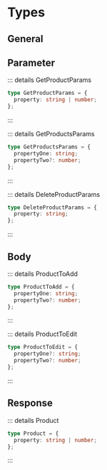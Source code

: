 # Types

## General

## Parameter

::: details GetProductParams

```ts
type GetProductParams = {
  property: string | number;
};
```

:::

::: details GetProductsParams

```ts
type GetProductsParams = {
  propertyOne: string;
  propertyTwo?: number;
};
```

:::

::: details DeleteProductParams

```ts
type DeleteProductParams = {
  property: string;
};
```

:::

## Body

::: details ProductToAdd

```ts
type ProductToAdd = {
  propertyOne: string;
  propertyTwo?: number;
};
```

:::

::: details ProductToEdit

```ts
type ProductToEdit = {
  propertyOne?: string;
  propertyTwo?: number;
};
```

:::

## Response

::: details Product

```ts
type Product = {
  property: string | number;
};
```

:::
